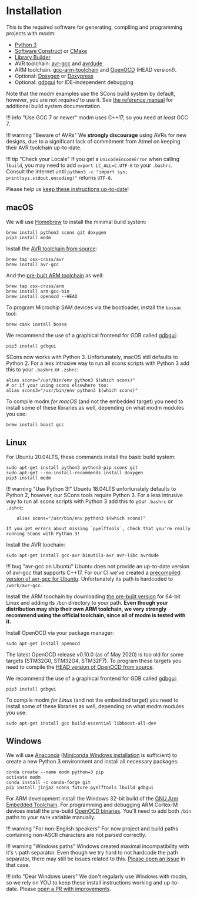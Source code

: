 # Installation

This is the required software for generating, compiling and programming projects
with modm:

- [Python 3](http://www.python.org/)
- [Software Construct][scons] or [CMake][]
- [Library Builder][lbuild]
- AVR toolchain: [avr-gcc][] and [avrdude][]
- ARM toolchain: [gcc-arm-toolchain][] and [OpenOCD][] (HEAD version!).
- Optional: [Doxygen][] or [Doxypress][]
- Optional: [gdbgui][] for IDE-independent debugging

Note that the modm examples use the SCons build system by default, however,
you are not *required* to use it. See [the reference manual](../../reference/build-systems) for
additional build system documentation.

!!! info "Use GCC 7 or newer"
	modm uses C++17, so you need *at least* GCC 7.

!!! warning "Beware of AVRs"
	We **strongly discourage** using AVRs for new designs, due to a significant
	lack of commitment from Atmel on keeping their AVR toolchain up-to-date.

!!! tip "Check your Locale"
	If you get a `UnicodeEncodeError` when calling `lbuild`, you may need to add
	`export LC_ALL=C.UTF-8` to your `.bashrc`. Consult the internet until
	`python3 -c "import sys; print(sys.stdout.encoding)"` returns `UTF-8`.

Please help us [keep these instructions up-to-date][contribute]!


## macOS

We will use [Homebrew](http://brew.sh/) to install the minimal build system:

	brew install python3 scons git doxygen
	pip3 install modm

Install the [AVR toolchain from source](https://github.com/osx-cross/homebrew-avr):

	brew tap osx-cross/avr
	brew install avr-gcc

And the [pre-built ARM toolchain](https://github.com/osx-cross/homebrew-arm) as
well:

	brew tap osx-cross/arm
	brew install arm-gcc-bin
	brew install openocd --HEAD

To program Microchip SAM devices via the bootloader, install the `bossac` tool:

	brew cask install bossa

We recommend the use of a graphical frontend for GDB called [gdbgui][]:

	pip3 install gdbgui

SCons now works with Python 3. Unfortunately, macOS still defaults to Python 2.
For a less intrusive way to run all scons scripts with Python 3 add this to your
`.bashrc` or `.zshrc`:

	alias scons="/usr/bin/env python3 $(which scons)"
	# or if your using scons elsewhere too:
	alias scons3="/usr/bin/env python3 $(which scons)"

To compile modm *for macOS* (and not the embedded target) you need to install
some of these libraries as well, depending on what modm modules you use:

	brew install boost gcc


## Linux

For Ubuntu 20.04LTS, these commands install the basic build system:

	sudo apt-get install python3 python3-pip scons git
	sudo apt-get --no-install-recommends install doxygen
	pip3 install modm

!!! warning "Use Python 3!"
	Ubuntu 18.04LTS unfortunately defaults to Python 2, however, our SCons tools
	require Python 3. For a less intrusive way to run all scons scripts with
	Python 3 add this to your `.bashrc` or `.zshrc`:

		alias scons="/usr/bin/env python3 $(which scons)"

	If you get errors about missing `pyelftools`, check that you're really
	running SCons with Python 3!

Install the AVR toochain:

	sudo apt-get install gcc-avr binutils-avr avr-libc avrdude

!!! bug "avr-gcc on Ubuntu"
	Ubuntu does not provide an up-to-date version of avr-gcc that supports C++17.
	For our CI we've created a [precompiled version of avr-gcc for Ubuntu][avr-gcc-latest].
	Unfortunately its path is hardcoded to `/work/avr-gcc`.

Install the ARM toochain by downloading [the pre-built version][gcc-arm-toolchain]
for 64-bit Linux and adding its `/bin` directory to your path.
**Even though your distribution may ship their own ARM toolchain, we very strongly
recommend using the official toolchain, since all of modm is tested with it.**

Install OpenOCD via your package manager:

	sudo apt-get install openocd

The latest OpenOCD release v0.10.0 (as of May 2020) is too old for some targets
(STM32G0, STM32G4, STM32F7). To program these targets you need to compile the
[HEAD version of OpenOCD from source][openocd-source].

We recommend the use of a graphical frontend for GDB called [gdbgui][]:

	pip3 install gdbgui

To compile modm *for Linux* (and not the embedded target) you need to install
some of these libraries as well, depending on what modm modules you use:

	sudo apt-get install gcc build-essential libboost-all-dev


## Windows

We will use [Anaconda][] ([Miniconda Windows installation][miniconda] is
sufficient) to create a new Python 3 environment and install all necessary
packages:

    conda create --name modm python=3 pip
    activate modm
    conda install -c conda-forge git
    pip install jinja2 scons future pyelftools lbuild gdbgui

For ARM development install the Windows 32-bit build of the [GNU Arm Embedded
Toolchain][gcc-arm-toolchain]. For programming and debugging ARM Cortex-M
devices install the pre-build [OpenOCD binaries][openocd_binaries].
You'll need to add both `/bin` paths to your `PATH` variable manually.

!!! warning "For non-English speakers"
	For now project and build paths containing non-ASCII characters are not
	parsed correctly.

!!! warning "Windows paths"
	Windows created maximal incompatibility with it's `\` path separator.
	Even though we try hard to not hardcode the path separator, there may still
	be issues related to this. [Please open an issue][newissue] in that case.

!!! info "Dear Windows users"
	We don't regularly use Windows with modm, so we rely on YOU to keep these
	install instructions working and up-to-date. Please [open a PR with
	improvements][contribute].


[contribute]: https://github.com/modm-io/modm/blob/develop/CONTRIBUTING.md
[newissue]: https://github.com/modm-io/modm/issues/new
[examples]: https://github.com/modm-io/modm/tree/develop/examples
[gcc-arm-toolchain]: https://developer.arm.com/tools-and-software/open-source-software/developer-tools/gnu-toolchain/gnu-rm
[openocd]: http://openocd.org
[openocd-source]: https://github.com/ntfreak/openocd
[avr-gcc]: https://www.nongnu.org/avr-libc
[avrdude]: https://www.nongnu.org/avrdude
[lbuild]: https://github.com/modm-io/lbuild
[scons]: https://www.scons.org
[cmake]: https://www.cmake.org
[anaconda]: https://www.anaconda.com
[miniconda]: https://docs.conda.io/en/latest/miniconda.html#windows-installers
[avr-gcc-latest]: https://github.com/modm-ext/docker-avr-gcc/releases
[openocd_binaries]: https://gnutoolchains.com/arm-eabi/openocd
[doxygen]: http://www.doxygen.nl
[doxypress]: https://www.copperspice.com/documentation-doxypress.html
[gdbgui]: https://www.gdbgui.com
